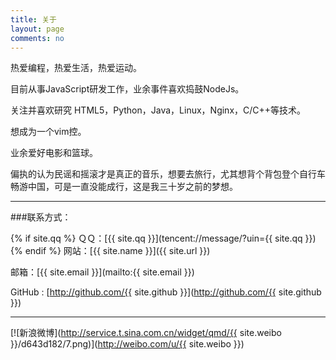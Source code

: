 ```yaml
---
title: 关于
layout: page
comments: no
---
```


热爱编程，热爱生活，热爱运动。

目前从事JavaScript研发工作，业余事件喜欢捣鼓NodeJs。

关注并喜欢研究 HTML5，Python，Java，Linux，Nginx，C/C++等技术。

想成为一个vim控。

业余爱好电影和篮球。

偏执的认为民谣和摇滚才是真正的音乐，想要去旅行，尤其想背个背包登个自行车畅游中国，可是一直没能成行，这是我三十岁之前的梦想。  

---

###联系方式：

{% if site.qq %}
ＱＱ：[{{ site.qq }}](tencent://message/?uin={{ site.qq }})
{% endif %}
网站：[{{ site.name }}]({{ site.url }})

邮箱：[{{ site.email }}](mailto:{{ site.email }})

GitHub : [http://github.com/{{ site.github }}](http://github.com/{{ site.github }})

----


[![新浪微博](http://service.t.sina.com.cn/widget/qmd/{{ site.weibo }}/d643d182/7.png)](http://weibo.com/u/{{ site.weibo }})

